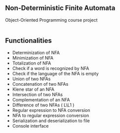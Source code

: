 ## Non-Deterministic Finite Automata
  Object-Oriented Programming course project <br> <br>
## Functionalities
- Determinization of NFA <br>
- Minimization of NFA <br>
- Totalization of NFA <br>
- Check if a word is recognized by NFA <br>
- Check if the language of the NFA is empty <br>
- Union of two NFAs <br>
- Concatenation of two NFAs <br>
- Klene star of an NFA <br>
- Intersection of two NFAs <br>
- Complementation of an NFA <br>
- Difference of two NFAs ( L\L1 ) <br>
- Regular expression to NFA conversion <br>
- NFA to regular expression conversion <br>
- Serialization and deserialization to file <br>
- Console interface <br>
